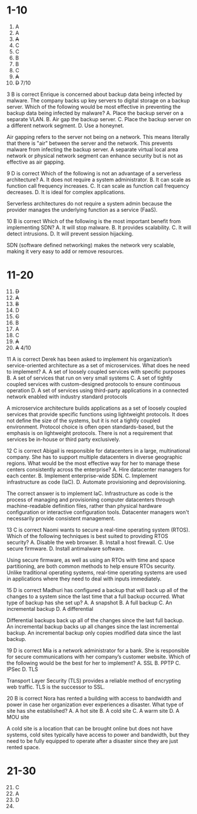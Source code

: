 # 1-10
1. A
2. A
3. ~~A~~
4. C
5. C
6. B
7. B
8. C
9. ~~A~~
10. ~~D~~
7/10

3 B is correct
Enrique is concerned about backup data being infected by malware. The company backs up key servers to digital storage on a backup server. Which of the following would be most effective in preventing the backup data being infected by malware?
A. Place the backup server on a separate VLAN.
B. Air gap the backup server.
C. Place the backup server on a different network segment.
D. Use a honeynet.

Air gapping refers to the server not being on a network. This means literally that there is "air" between the server and the network. This prevents malware from infecting the backup server. A separate virtual local area network or physical network segment can enhance security but is not as effective as air gapping.

9 D is correct
Which of the following is not an advantage of a serverless architecture?
A. It does not require a system administrator.
B. It can scale as function call frequency increases.
C. It can scale as function call frequency decreases.
D. It is ideal for complex applications.

Serverless architectures do not require a system admin because the provider manages the underlying function as a service (FaaS).

10 B is correct
Which of the following is the most important benefit from implementing SDN?
A. It will stop malware.
B. It provides scalability.
C. It will detect intrusions.
D. It will prevent session hijacking.

SDN (software defined networking) makes the network very scalable, making it very easy to add or remove resources.

# 11-20
11. ~~D~~
12. ~~A~~
13. ~~B~~
14. D
15. ~~C~~
16. B
17. A
18. C
19. ~~A~~
20. ~~A~~
4/10

11 A is correct
Derek has been asked to implement his organization’s service-oriented architecture as a set of microservices. What does he need to implement?
A. A set of loosely coupled services with specific purposes
B. A set of services that run on very small systems
C. A set of tightly coupled services with custom-designed protocols to ensure continuous
operation
D. A set of services using third-party applications in a connected network enabled with
industry standard protocols

A microservice architecture builds applications as a set of loosely coupled services that provide specific functions using lightweight protocols. It does not define the size of the systems, but it is not a tightly coupled environment. Protocol choice is often open standards-based, but the emphasis is on lightweight protocols. There is not a requirement that services be in-house or third party exclusively. 

12 C is correct
Abigail is responsible for datacenters in a large, multinational company. She has to support multiple datacenters in diverse geographic regions. What would be the most effective way for her to manage these centers consistently across the enterprise?
A. Hire datacenter managers for each center.
B. Implement enterprise-wide SDN.
C. Implement infrastructure as code (IaC).
D. Automate provisioning and deprovisioning.

The correct answer is to implement IaC. Infrastructure as code is the process of managing and provisioning computer datacenters through machine-readable definition files, rather than physical hardware configuration or interactive configuration tools. Datacenter managers won't necessarily provide consistent management.

13 C is correct
Naomi wants to secure a real-time operating system (RTOS). Which of the following
techniques is best suited to providing RTOS security?
A. Disable the web browser.
B. Install a host firewall.
C. Use secure firmware.
D. Install antimalware software.

Using secure firmware, as well as using an RTOs with time and space partitioning, are both common methods to help ensure RTOs security. Unlike traditional operating systems, real-time operating systems are used in applications where they need to deal with inputs immediately. 

15 D is correct
Madhuri has configured a backup that will back up all of the changes to a system since the last time that a full backup occurred. What type of backup has she set up?
A. A snapshot
B. A full backup
C. An incremental backup
D. A differential

Differential backups back up all of the changes since the last full backup. An incremental backup backs up all changes since the last incremental backup. An incremental backup only copies modified data since the last backup.

19 D is correct
Mia is a network administrator for a bank. She is responsible for secure communications
with her company’s customer website. Which of the following would be the best for her to
implement?
A. SSL
B. PPTP
C. IPSec
D. TLS

Transport Layer Security (TLS) provides a reliable method of encrypting web traffic. TLS is the successor to SSL.

20 B is correct
Nora has rented a building with access to bandwidth and power in case her organization ever experiences a disaster. What type of site has she established?
A. A hot site
B. A cold site
C. A warm site
D. A MOU site

A cold site is a location that can be brought online but does not have systems, cold sites typically have access to power and bandwidth, but they need to be fully equipped to operate after a disaster since they are just rented space.

# 21-30
21. C
22. A
23. D
24. 